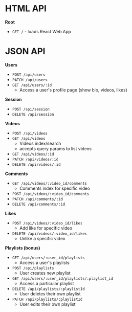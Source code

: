 # HTML API
**Root**
- `GET /` - loads React Web App

# JSON API
**Users**
- `POST /api/users`
- `PATCH /api/users`
- `GET /api/users/:id`
  - Access a user's profile page (show bio, videos, likes)

**Session**
- `POST /api/session`
- `DELETE /api/session`

**Videos**
- `POST /api/videos`
- `GET /api/videos`
  - Videos index/search
  - accepts query params to list videos
- `GET /api/videos/:id`
- `PATCH /api/videos/:id`
- `DELETE /api/videos/:id`

**Comments**
- `GET /api/videos/:video_id/comments`
  - Comments index for specific video
- `POST /api/videos/:video_id/comments`
- `PATCH /api/comments/:id`
- `DELETE /api/comments/:id`

**Likes**
- `POST /api/videos/:video_id/likes`
  - Add like for specific video
- `DELETE /api/videos/:video_id/likes`
  - Unlike a specific video

**Playlists (bonus)**

- `GET /api/users/:user_id/playlists`
  - Access a user's playlists
- `POST /api/playlists`
  - User creates new playlist
- `GET /api/users/:user_id/playlists/:playlist_id`
  - Access a particular playlist
- `DELETE /api/playlists/:playlistId`
  - User deletes their own playlist
- `PATCH /api/playlists/:playlistId`
  - User edits their own playlist
